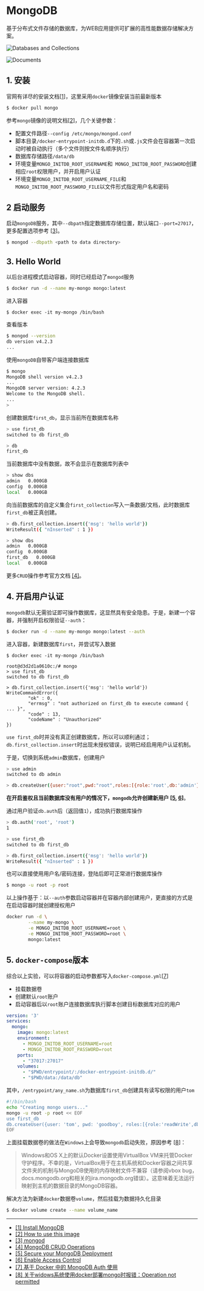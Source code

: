 # MongoDB

基于分布式文件存储的数据库，为WEB应用提供可扩展的高性能数据存储解决方案。

![Databases and Collections](https://docs.mongodb.com/manual/_images/crud-annotated-collection.bakedsvg.svg)

![Documents](https://docs.mongodb.com/manual/_images/crud-annotated-document.bakedsvg.svg)


## 1. 安装

官网有详尽的安装文档[[1](#1)]，这里采用`docker`镜像安装当前最新版本

```bash
$ docker pull mongo
```

参考`mongo`镜像的说明文档[[2]](#2)，几个关键参数：

- 配置文件路径`--config /etc/mongo/mongod.conf`
- 脚本目录`/docker-entrypoint-initdb.d`下的`.sh`或`.js`文件会在容器第一次启动时被自动执行（多个文件则按文件名顺序执行）
- 数据库存储路径`/data/db`
- 环境变量`MONGO_INITDB_ROOT_USERNAME`和` MONGO_INITDB_ROOT_PASSWORD`创建相应`root`权限用户，并开启用户认证
- 环境变量`MONGO_INITDB_ROOT_USERNAME_FILE`和`MONGO_INITDB_ROOT_PASSWORD_FILE`以文件形式指定用户名和密码

## 2 启动服务

启动`mongoDB`服务，其中`--dbpath`指定数据库存储位置，默认端口`--port=27017`，更多配置选项参考 [[3](#3)]。

```bash
$ mongod --dbpath <path to data directory>
```

## 3. Hello World

以后台进程模式启动容器，同时已经启动了`mongod`服务

```bash
$ docker run -d --name my-mongo mongo:latest
```

进入容器
```
$ docker exec -it my-mongo /bin/bash
```

查看版本

```bash
$ mongod --version
db version v4.2.3
...
```

使用`mongoDB`自带客户端连接数据库

```bash
$ mongo
MongoDB shell version v4.2.3
...
MongoDB server version: 4.2.3
Welcome to the MongoDB shell.
...
>
```

创建数据库`first_db`，显示当前所在数据库名称

```bash
> use first_db
switched to db first_db

> db
first_db
```

当前数据库中没有数据，故不会显示在数据库列表中 

```bash
> show dbs
admin   0.000GB
config  0.000GB
local   0.000GB
```

向当前数据库的自定义集合`first_collection`写入一条数据/文档，此时数据库`first_db`被正真创建。

```bash
> db.first_collection.insert({'msg': 'hello world'})
WriteResult({ "nInserted" : 1 })

> show dbs
admin   0.000GB
config  0.000GB
first_db   0.000GB
local   0.000GB
```

更多`CRUD`操作参考官方文档 [[4]](#4)。

## 4. 开启用户认证

`mongodb`默认无需验证即可操作数据库，这显然具有安全隐患。于是，新建一个容器，并强制开启权限验证`--auth`：

```bash
$ docker run -d --name my-mongo mongo:latest --auth
```

进入容器，新建数据库`first`，并尝试写入数据
```
$ docker exec -it my-mongo /bin/bash

root@d3d2d1a0610c:/# mongo
> use first_db
switched to db first_db

> db.first_collection.insert({'msg': 'hello world'})
WriteCommandError({
        "ok" : 0,
        "errmsg" : "not authorized on first_db to execute command { ... }",
        "code" : 13,
        "codeName" : "Unauthorized"
})
```

`use first_db`时并没有真正创建数据库，所以可以顺利通过；`db.first_collection.insert`时出现未授权错误，说明已经启用用户认证机制。

于是，切换到系统`admin`数据库，创建用户

```bash
> use admin
switched to db admin

> db.createUser({user:"root",pwd:"root",roles:[{role:'root',db:'admin'}]})
```

**在开启鉴权且当前数据库没有用户的情况下，`mongodb`允许创建新用户 [[5](#5), [6](#6)]**。

通过用户验证`db.auth`后（返回值`1`），成功执行数据库操作

```bash
> db.auth('root', 'root')
1

> use first_db
switched to db first_db

> db.first_collection.insert({'msg': 'hello world'})
WriteResult({ "nInserted" : 1 })
```

也可以直接使用用户名/密码连接，登陆后即可正常进行数据库操作

```bash
$ mongo -u root -p root
```

以上操作基于：以`--auth`参数启动容器并在容器内部创建用户，更直接的方式是在启动容器时就创建授权用户

```bash
docker run -d \
        --name my-mongo \
        -e MONGO_INITDB_ROOT_USERNAME=root \
        -e MONGO_INITDB_ROOT_PASSWORD=root \
        mongo:latest
```


## 5. `docker-compose`版本

综合以上实验，可以将容器的启动参数都写入`docker-compose.yml`[[7](#7)]

- 挂载数据卷
- 创建默认`root`账户
- 启动容器后以`root`账户连接数据库执行脚本创建目标数据库对应的用户

```yml
version: '3'
services:
  mongo:
    image: mongo:latest
    environment:
      - MONGO_INITDB_ROOT_USERNAME=root
      - MONGO_INITDB_ROOT_PASSWORD=root
    ports:
      - "37017:27017"
    volumes:
      - "$PWD/entrypoint/:/docker-entrypoint-initdb.d/"
      - "$PWD/data:/data/db"
```

其中，`/entrypoint/any_name.sh`为数据库`first_db`创建具有读写权限的用户`tom`

```bash
#!/bin/bash
echo "Creating mongo users..."
mongo -u root -p root << EOF
use first_db
db.createUser({user: 'tom', pwd: 'goodboy', roles:[{role:'readWrite',db:'first_db'}]})
EOF
```

上面挂载数据卷的做法在`Windows`上会导致`mongodb`启动失败，原因参考 [[8](#8)]：

> Windows和OS X上的默认Docker设置使用VirtualBox VM来托管Docker守护程序。不幸的是，VirtualBox用于在主机系统和Docker容器之间共享文件夹的机制与MongoDB使用的内存映射文件不兼容（请参阅vbox bug，docs.mongodb.org和相关的jira.mongodb.org错误）。这意味着无法运行映射到主机的数据目录的MongoDB容器。

解决方法为新建`docker`数据卷`volume`，然后挂载为数据持久化目录

```bash
$ docker volume create --name volume_name
```

---

- [[1] Install MongoDB](https://docs.mongodb.com/guides/server/install/)<span id='1'></span>
- [[2] How to use this image](https://github.com/docker-library/docs/tree/master/mongo)<span id='2'></span>
- [[3] mongod](https://docs.mongodb.com/manual/reference/program/mongod/)<span id='3'></span>
- [[4] MongoDB CRUD Operations](https://docs.mongodb.com/manual/crud/)<span id='4'></span>
- [[5] Secure your MongoDB Deployment](https://docs.mongodb.com/guides/server/auth/)<span id='5'></span>
- [[6] Enable Access Control](https://docs.mongodb.com/manual/tutorial/enable-authentication/)<span id='6'></span>
- [[7] 基于 Docker 中的 MongoDB Auth 使用](https://www.jianshu.com/p/03bbfb8307df)<span id='7'></span>
- [[8] 关于widows系统使用docker部署mongo时报错：Operation not permitted](https://blog.csdn.net/qq506930427/article/details/99658808)<span id='7'></span>
